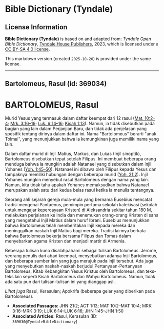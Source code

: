 # Bible Dictionary (Tyndale)

## License Information

**Bible Dictionary (Tyndale)** is based on and adapted from: _Tyndale Open Bible Dictionary_, [Tyndale House Publishers](https://tyndaleopenresources.com/), 2023, which is licensed under a [CC BY-SA 4.0 license](https://creativecommons.org/licenses/by-sa/4.0/legalcode.en).

This markdown version (created `2025-10-20`) is provided under the same license.



--------------------------------

## Bartolomeus, Rasul (id: 369034)

BARTOLOMEUS, Rasul
==================

Murid Yesus yang termasuk dalam daftar keempat dari 12 rasul ([Mat. 10:2–4](https://ref.ly/Matt10:2-Matt10:4); [Mrk. 3:16–19](https://ref.ly/Mark3:16-Mark3:19); [Luk. 6:14–16](https://ref.ly/Luke6:14-Luke6:16); [Kisah 1:13](https://ref.ly/Acts1:13)). Namun, ia tidak disebutkan pada bagian yang lain dalam Perjanjian Baru, dan tidak ada penjelasan yang spesifik tentang dirinya dalam daftar ini. Nama "Bartolomeus" berarti "anak Tolmai", yang menunjukkan bahwa ia kemungkinan juga memiliki nama yang lain. 

Dalam daftar murid di Injil Matius, Markus, dan Lukas (Injil sinoptik), Bartolomeus disebutkan tepat setelah Filipus. Ini membuat beberapa orang menduga bahwa ia mungkin adalah Natanael yang disebutkan dalam Injil Yohanes ([Yoh. 1:45–50](https://ref.ly/John1:45-John1:50)). Natanael ini dibawa oleh Filipus kepada Yesus dan tampaknya memiliki hubungan dengan beberapa murid ([Yoh. 21:2](https://ref.ly/John21:2)). Injil Yohanes mungkin menyebut rasul Bartolomeus dengan nama yang lain. Namun, kita tidak tahu apakah Yohanes memaksudkan bahwa Natanael merupakan salah satu dari kedua belas rasul ketika ia menulis tentangnya. 

Seorang ahli sejarah gereja mula\-mula yang bernama Eusebius mencatat tradisi mengenai Pantaenus, pemimpin pertama sekolah katekisasi (sekolah untuk mengajar kepercayaan Kristen) di Aleksandria sekitar tahun 180 M, melakukan perjalanan ke India dan menemukan orang\-orang Kristen di sana yang mengetahui Injil Matius dalam huruf Ibrani. Eusebius menunjukkan bahwa Bartolomeus telah memberitakan Injil kepada mereka dan meninggalkan naskah Injil Matius bagi mereka. Tradisi lainnya berkata bahwa Bartolomeus bekerja bersama Filipus dan Tomas dalam menyebarkan agama Kristen dan menjadi martir di Armenia. 

Beberapa tulisan kuno disalahpahami sebagai tulisan Bartolomeus. Jerome, seorang penulis dari abad keempat, menyebutkan adanya Injil Bartolomeus, dan beberapa sumber lain yang juga merujuk pada injil tersebut. Ada juga yang menyebutkan naskah\-naskah berjudul Pertanyaan\-Pertanyaan Bartolomeus, Kitab Kebangkitan Yesus Kristus oleh Bartolomeus, dan teks\-teks lain seperti Kisah Bartolomeus dan Wahyu Bartolomeus. Namun, tidak ada satu pun dari tulisan\-tulisan ini yang dianggap asli. 

*Lihat juga* Rasul, Kerasulan; Apokrifa (beberapa gelar yang diberikan pada Bartolomeus).

* **Associated Passages:** JHN 21:2; ACT 1:13; MAT 10:2–MAT 10:4; MRK 3:16–MRK 3:19; LUK 6:14–LUK 6:16; JHN 1:45–JHN 1:50
* **Associated Articles:** Rasul, Kerasulan (ID: `369030@TyndaleBibleDictionary`)

